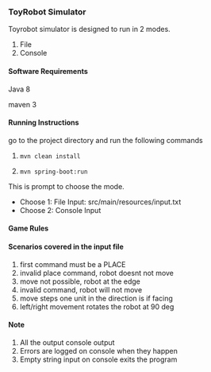 ### ToyRobot Simulator

Toyrobot simulator is designed to run in 2 modes.
1. File 
2. Console

#### Software Requirements
Java 8 

maven 3

#### Running Instructions

go to the project directory and run the following commands

1. ```mvn clean install``` 

2. ```mvn spring-boot:run```

This is prompt to choose the mode.
- Choose 1: File Input:  src/main/resources/input.txt
- Choose 2: Console Input

#### Game Rules

#### Scenarios covered in the input file

1. first command must be a PLACE
2. invalid place command, robot doesnt not move
3. move not possible, robot at the edge
4. invalid command, robot will not move
5. move steps one unit in the direction is if facing
6. left/right movement rotates the robot at 90 deg


#### Note
1. All the output console output
2. Errors are logged on console when they happen
3. Empty string input on console exits the program